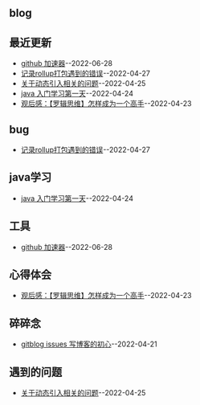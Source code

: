 ## blog
## 最近更新
- [github 加速器](https://github.com/wudexiong/blog/issues/6)--2022-06-28
- [记录rollup打包遇到的错误](https://github.com/wudexiong/blog/issues/5)--2022-04-27
- [关于动态引入相关的问题](https://github.com/wudexiong/blog/issues/4)--2022-04-25
- [java 入门学习第一天](https://github.com/wudexiong/blog/issues/3)--2022-04-24
- [观后感：【罗辑思维】怎样成为一个高手](https://github.com/wudexiong/blog/issues/2)--2022-04-23
## bug
- [记录rollup打包遇到的错误](https://github.com/wudexiong/blog/issues/5)--2022-04-27
## java学习
- [java 入门学习第一天](https://github.com/wudexiong/blog/issues/3)--2022-04-24
## 工具
- [github 加速器](https://github.com/wudexiong/blog/issues/6)--2022-06-28
## 心得体会
- [观后感：【罗辑思维】怎样成为一个高手](https://github.com/wudexiong/blog/issues/2)--2022-04-23
## 碎碎念
- [gitblog issues 写博客的初心](https://github.com/wudexiong/blog/issues/1)--2022-04-21
## 遇到的问题
- [关于动态引入相关的问题](https://github.com/wudexiong/blog/issues/4)--2022-04-25
